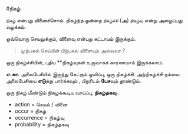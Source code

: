 
#நிகழ் 

`நிகழ்` என்பது வினைச்சொல். நிகழ்ந்த ஒன்றை `நிகழ்ச்சி` (அ) `நிகழ்வு` என்று அழைப்பது வழக்கம். 

ஒவ்வொரு செயலுக்கும், விளைவு என்பது கட்டாயம் இருக்கும். 

> முற்பகல் செய்யின் பிற்பகல் விளையும் அல்லவா ? 

ஒரு நிகழ்ச்சியின், புதிய **நிகழ்வுகள் உருவாகக் காரணமாய் இருக்கலாம். 

**எ.கா.** 
அலைபேசியில் இருந்து கேட்கும் ஒலிப்பு, ஒரு நிகழ்ச்சி. அந்நிகழ்ச்சி நம்மை அலைபேசியை **எடு**த்து பார்க்கவும் , பிறரிடம் **பேச**வும் தூண்டும். 

ஒரு நிகழ் மீண்டும் நிகழக்கூடிய வாய்ப்பு, **நிகழ்தகவு** . 

- action = செயல் / வினை 
- occur = நிகழ் 
- occurrence = நிகழ்வு 
- probability = நிகழ்தகவு 
